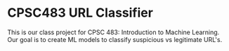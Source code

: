 # CPSC483 URL Classifier
 This is our class project for CPSC 483: Introduction to Machine Learning. Our goal is to create ML models to classify suspicious vs legitimate URL's.
